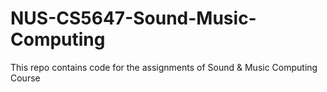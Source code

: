 # NUS-CS5647-Sound-Music-Computing
This repo contains code for the assignments of Sound &amp; Music Computing Course
